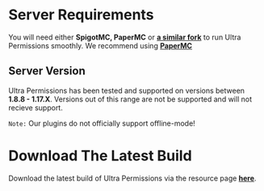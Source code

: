 # Server Requirements
You will need either **SpigotMC, PaperMC** or [**a similar fork**](https://github.com/SpiritenHasArrived/MC/blob/main/Server_Side/server_jars.md#bukkit--a-z) to run Ultra Permissions smoothly. We recommend using **[PaperMC](https://papermc.io/downloads)**
<br>

## Server Version
Ultra Permissions has been tested and supported on versions between **1.8.8 - 1.17.X**. Versions out of this range are not be supported and will not recieve support.
<br>

``Note:`` Our plugins do not officially support offline-mode!
<br>

# Download The Latest Build
Download the latest build of Ultra Permissions via the resource page [**here**](https://www.spigotmc.org/resources/ultra-permissions.42678/).